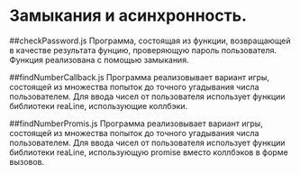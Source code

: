 # Замыкания и асинхронность.

##checkPassword.js
 Программа, состоящая из функции, возвращающей в качестве результата фунцию, проверяющую пароль пользователя. Функция реализована с помощью замыкания.

##findNumberCallback.js
 Программа реализовывает вариант игры, состоящей из множества попыток до точного угадывания числа пользователем. Для ввода чисел от пользователя использует функции библиотеки reaLine, использующие коллбэки.

##findNumberPromis.js
 Программа реализовывает вариант игры, состоящей из множества попыток до точного угадывания числа пользователем. Для ввода чисел от пользователя использует функции библиотеки reaLine, использующую promise вместо коллбэков в форме вызовов.

